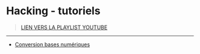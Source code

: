 # Hacking - tutoriels

> [LIEN VERS LA PLAYLIST YOUTUBE](https://www.youtube.com/playlist?list=PLrSOXFDHBtfHIzX18zg86FjcrXBzMzFj0)

---

+ [Conversion bases numériques](https://www.youtube.com/watch?v=d3YfR0m9vw0)

